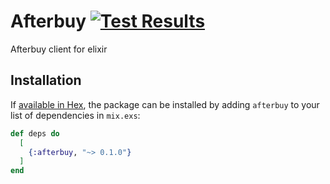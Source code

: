 # Afterbuy [![Test Results](https://angeldeejay.semaphoreci.com/badges/afterbuy-client.svg)]()

Afterbuy client for elixir

## Installation

If [available in Hex](https://hex.pm/docs/publish), the package can be installed
by adding `afterbuy` to your list of dependencies in `mix.exs`:

```elixir
def deps do
  [
    {:afterbuy, "~> 0.1.0"}
  ]
end
```